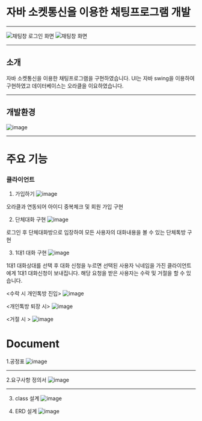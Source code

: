 # 자바 소켓통신을 이용한 채팅프로그램 개발
----------------------

![채팅창 로그인 화면](https://user-images.githubusercontent.com/95892601/178210184-d00d07aa-1525-4713-91f1-b18a97913333.png)
![채팅창 화면](https://user-images.githubusercontent.com/95892601/178210275-f066e87e-e571-4487-bdc1-677073d987aa.png)

----------------------

## 소개
자바 소켓통신을 이용한 채팅프로그램을 구현하였습니다.
UI는 자바 swing을 이용하여 구현하였고 데이터베이스는 오라클을 이요하였습니다.

----------------------

## 개발환경
![image](https://user-images.githubusercontent.com/95892601/178211276-5a86ae48-e39d-46f5-a5f9-e7917aa1c163.png)

----------------------

# 주요 기능
### 클라이언트
1. 가입하기
![image](https://user-images.githubusercontent.com/95892601/178213284-61b29003-c041-4710-a4aa-1b75ed626d98.png)

오라클과 연동되어 아이디 중복체크 및 회원 가입 구현

2. 단체대화 구현
![image](https://user-images.githubusercontent.com/95892601/178213857-3ccf624b-6ec4-4c7c-a4a0-ade2d1a5c9b0.png)

로그인 후 단체대화방으로 입장하여 모든 사용자의 대화내용을 볼 수 있는 단체톡방 구현

3. 1대1 대화 구현
![image](https://user-images.githubusercontent.com/95892601/178214162-b2fb082e-e15d-4682-925f-0132201eb5fc.png)

1대1 대화상대를 선택 후 대화 신청을 누르면 선택된 사용자 닉네임을 가진 클라이언트에게 1대1 대화신청이 보내집니다.
해당 요청을 받은 사용자는 수락 및 거절을 할 수 있습니다.


<수락 시 개인톡방 진입>
![image](https://user-images.githubusercontent.com/95892601/178214438-6b2c369e-33ed-4628-8a8b-8a744c0fb85f.png)

<개인톡방 퇴장 시>
![image](https://user-images.githubusercontent.com/95892601/178214576-76979629-563b-4684-86f1-ea2c58ae3c17.png)


<거절 시 >
![image](https://user-images.githubusercontent.com/95892601/178214616-52530c01-88f4-4a7f-a366-385976747701.png)




# Document

1.공정표
![image](https://user-images.githubusercontent.com/95892601/178211340-61e3afbb-749e-4bac-a3aa-60511ef0d812.png)

----------------------

2.요구사항 정의서
![image](https://user-images.githubusercontent.com/95892601/178211438-6ffd5c3e-8883-4110-b857-ab11ec72cc72.png)

----------------------
3. class 설계
![image](https://user-images.githubusercontent.com/95892601/178212599-c37feb03-7b84-4aa9-8be9-2323ec38cee7.png)

4. ERD 설계
![image](https://user-images.githubusercontent.com/95892601/178212773-419ac6fd-be14-4b01-80df-c76660b1437a.png)


